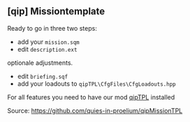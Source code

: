 ## [qip] Missiontemplate

Ready to go in three two steps:
* add your `mission.sqm`
* edit `description.ext`

optionale adjustments.
* edit `briefing.sqf`
* add your loadouts to `qipTPL\CfgFiles\CfgLoadouts.hpp`

For all features you need to have our mod [qipTPL](https://github.com/quies-in-proelium/qipTPL) installed

Source: https://github.com/quies-in-proelium/qipMissionTPL
